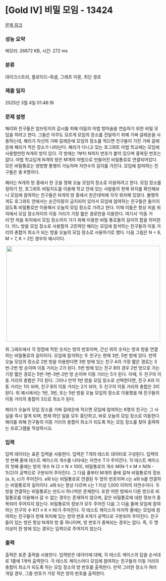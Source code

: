 # [Gold IV] 비밀 모임 - 13424 

[문제 링크](https://www.acmicpc.net/problem/13424) 

### 성능 요약

메모리: 26872 KB, 시간: 272 ms

### 분류

데이크스트라, 플로이드–워셜, 그래프 이론, 최단 경로

### 제출 일자

2025년 3월 4일 01:48:18

### 문제 설명

<p>해리와 친구들은 엄브릿지의 감시를 피해 어둠의 마법 방어술을 연습하기 위한 비밀 모임을 하려고 한다. 그들은 아무도 모르게 모임의 장소를 전달하기 위해 가짜 갈레온을 사용하는데, 해리가 자신의 가짜 갈레온에 모임의 장소를 적으면 친구들이 가진 가짜 갈레온에 해리가 적은 장소가 나타난다. 해리가 다니고 있는 호그와트 마법 학교에는 모임에 사용할만한 N개의 방이 있다. 각 방에는 1부터 N까지 번호가 붙어 있으며 중복된 번호는 없다. 마법 학교답게 N개의 방은 M개의 마법으로 만들어진 비밀통로로 연결되어있다. 모든 비밀통로는 양방향 통행이 가능하며 자연수의 길이를 가진다. 모임에 참여하는 친구들은 총 K명이다.</p>

<p>해리는 N개의 방 중에서 한 곳을 정해 오늘 모임의 장소로 이용하려고 한다. 모임 장소를 정하기 전, 호그와트 비밀지도를 이용해 학교 안에 있는 사람들의 현재 위치를 확인해보니 모임에 참여하는 친구들은 N개의 방 중에서 한군데씩에 각각 위치해 있었다. 불행하게도 호그와트 안에서는 순간이동이 금지되어 있어서 모임에 참여하는 친구들은 들키지 않도록 비밀통로만 이용해서 오늘의 모임 장소로 가려고 한다. 이때 이들은 항상 처음 위치에서 모임 장소까지의 이동 거리가 가장 짧은 경로만을 이용한다. 여기서 ‘이동 거리’란 처음 위치에서 모임 장소까지 가기 위해 이용한 비밀 통로들의 길이의 합을 의미한다. 어느 방을 모임 장소로 사용할까 고민하던 해리는 모임에 참석하는 친구들의 이동 거리의 총합이 최소가 되는 방을 오늘의 모임 장소로 사용하기로 했다. 다음 그림은 N = 6, M = 7, K = 2인 경우의 예시이다.</p>

<p style="text-align: center;"><img alt="" src="https://onlinejudgeimages.s3-ap-northeast-1.amazonaws.com/problem/13424/L1.png" style="height:308px; width:496px"></p>

<p>위 그래프에서 각 정점에 적힌 숫자는 방의 번호이며, 간선 위의 숫자는 방과 방을 연결하는 비밀통로의 길이이다. 모임에 참석하는 두 친구는 현재 3번, 5번 방에 있다. 만약 오늘 모임의 장소로 2번 방을 이용한다면 3번 방에 있는 친구 A의 가장 짧은 경로는 3번-2번 방 순이며 이동 거리는 2가 된다. 5번 방에 있는 친구 B의 경우 2번 방으로 가는 가장 짧은 경로는 5번-1번-3번-2번 방 순이며 이동 거리는 5가 된다. 이때, 두 친구의 이동 거리의 총합은 7이 된다. 그러나 만약 1번 방을 모임 장소로 선택한다면, 친구 A의 이동 거리는 1이 되며, 친구 B의 이동 거리는 2가 되어, 두 친구의 이동 거리의 총합은 3이 된다. 위 예시에서는 1번, 3번, 또는 5번 방을 오늘 모임의 장소로 이용했을 때 친구들의 이동 거리의 총합이 3으로 최소가 된다.</p>

<p>해리가 오늘의 모임 장소를 가짜 갈레온에 적으면 모임에 참여하는 K명의 친구는 그 사실을 즉시 알게 되며, 현재 하던 일을 모두 중단하고, 바로 오늘의 모임 장소로 이동한다. 해리를 위해 친구들의 이동 거리의 총합이 최소가 되도록 하는 모임 장소를 찾아 출력하는 프로그램을 작성하시오.</p>

### 입력 

 <p>입력 데이터는 표준 입력을 사용한다. 입력은 T개의 테스트 데이터로 구성된다. 입력의 첫 번째 줄에 테스트 케이스의 개수를 나타내는 자연수 T가 주어진다. 각 테스트 케이스의 첫째 줄에는 방의 개수 N (2 ≤ N ≤ 100), 비밀통로의 개수 M(N-1 ≤ M ≤ N(N - 1)/2)이 공백으로 구분되어 주어진다. 그 다음 줄부터 M개의 줄에 걸쳐 비밀통로의 정보(a, b, c)가 주어진다. a와 b는 비밀통로로 연결된 두 방의 번호이며 c는 a와 b를 연결하는 비밀통로의 길이이다. a와 b는 항상 다르며 c는 1 이상 1,000 이하의 자연수이다. 두 방을 연결하는 비밀통로는 반드시 하나씩만 존재한다. 또한 어떤 방에서 다른 방으로 비밀통로를 이용해서 갈 수 없는 경우는 존재하지 않으며, 같은 비밀통로에 대한 정보가 중복되어 주어지지 않는다. 비밀통로의 정보가 모두 주어진 다음 그 다음 줄에 모임에 참여하는 친구의 수 K(1 ≤ K ≤ N)가 주어진다. 각 테스트 케이스의 마지막 줄에는 모임에 참여하는 친구들이 현재 위치해 있는 방의 번호 K개가 공백으로 구분되어 주어진다. 친구들이 있는 방은 항상 N개의 방 중 하나이며, 방 번호가 중복되는 경우는 없다. 즉, 두 명 이상이 한 방에 있는 경우는 입력으로 주어지지 않는다. </p>

### 출력 

 <p>출력은 표준 출력을 사용한다. 입력받은 데이터에 대해, 각 테스트 케이스의 답을 순서대로 1줄에 1개씩 출력한다. 각 테스트 케이스마다 모임에 참여하는 친구들의 이동 거리의 총합이 최소가 되도록 하는 모임 장소의 방 번호를 출력한다. 만약 그러한 장소가 여러 개일 경우, 그중 번호가 가장 작은 방의 번호를 출력한다.</p>


